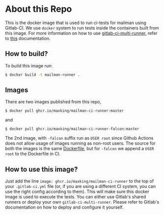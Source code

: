 # About this Repo

This is the docker image that is used to run ci-tests for mailman using
Gitlab-CI. We use `docker` system to run tests inside the containers built
from this image. For more information on how to use [gitlab-ci-multi-runner][1],
refer to [this][2] documentation.

## How to build?

To build this image run:

```bash
$ docker build -t mailman-runner .
```

## Images

There are two images published from this repo,

```
$ docker pull ghcr.io/maxking/mailman-ci-runner:master
```

and 
```
$ docker pull ghcr.io/maxking/mailman-ci-runner-falcon:master
```

The 2nd image, with `-falcon` suffix run as `USER root` since Github Actions
does not allow usage of images running as non-root users. The source for
both the images is the same [Dockerfile](Dockerfile), but for `-falcon`
we append a `USER root` to the Dockerfile in CI.

## How to use this image?

Just add the line `image: ghcr.io/maxking/mailman-ci-runner` to the top of your
`.gitlab-ci.yml` file (or, if you are using a different CI system, you can use the
right config according to them). This will make sure this docker image is used to execute
the tests. You can either use Gitlab's shared runners or deploy your own
`gitlab-ci-multi-runner`. Please refer to Gitlab's documentation on how to
deploy and configure it yourself.

[1]: https://gitlab.com/gitlab-org/gitlab-ci-multi-runner
[2]: https://gitlab.com/gitlab-org/gitlab-ci-multi-runner/blob/master/docs/configuration/advanced-configuration.md

